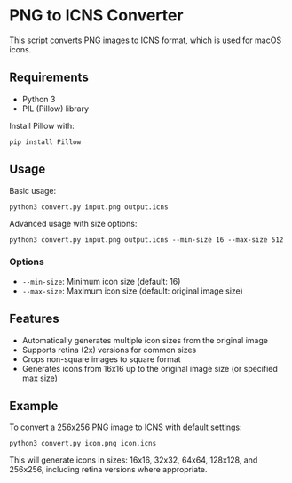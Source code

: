 # PNG to ICNS Converter

This script converts PNG images to ICNS format, which is used for macOS icons.

## Requirements

- Python 3
- PIL (Pillow) library

Install Pillow with:
```
pip install Pillow
```

## Usage

Basic usage:
```
python3 convert.py input.png output.icns
```

Advanced usage with size options:
```
python3 convert.py input.png output.icns --min-size 16 --max-size 512
```

### Options

- `--min-size`: Minimum icon size (default: 16)
- `--max-size`: Maximum icon size (default: original image size)

## Features

- Automatically generates multiple icon sizes from the original image
- Supports retina (2x) versions for common sizes
- Crops non-square images to square format
- Generates icons from 16x16 up to the original image size (or specified max size)

## Example

To convert a 256x256 PNG image to ICNS with default settings:
```
python3 convert.py icon.png icon.icns
```

This will generate icons in sizes: 16x16, 32x32, 64x64, 128x128, and 256x256, including retina versions where appropriate.